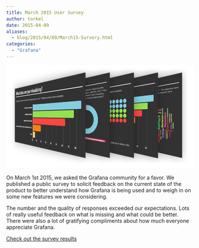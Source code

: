 ```yaml
---
title: March 2015 User Survey
author: torkel
date: 2015-04-09
aliases:
  - blog/2015/04/09/March15-Survery.html
categories:
  - "Grafana"
---
```


<a href="https://infogr.am/grafana_user_survey_mar2015">
  <img src="/assets/img/blog/grafana_survey_results800.png" class="no-shadow">
</a>

On March 1st 2015, we asked the Grafana community for a favor. We published a public
survey to solicit feedback on the current state of the product to better understand how
Grafana is being used and to weigh in on some new features we were considering.

The number and the quality of responses exceeded our expectations. Lots of really useful
feedback on what is missing and what could be better. There were also a lot of
gratifying compliments about how much everyone appreciate Grafana.

[Check out the survey results](https://infogr.am/grafana_user_survey_mar2015)


